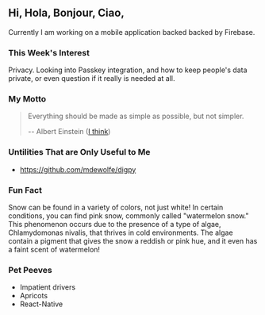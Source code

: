## Hi, Hola, Bonjour, Ciao, 

Currently I am working on a mobile application backed backed by Firebase.

### This Week's Interest

Privacy. Looking into Passkey integration, and how to keep people's data private, or even question if it really is needed at all.

### My Motto

> Everything should be made as simple as possible, but not simpler.
>
> -- Albert Einstein ([I think](https://skeptics.stackexchange.com/a/34603))

### Untilities That are Only Useful to Me

- https://github.com/mdewolfe/digpy

### Fun Fact

Snow can be found in a variety of colors, not just white! In certain conditions, you can find pink snow, commonly called "watermelon snow." This phenomenon occurs due to the presence of a type of algae, Chlamydomonas nivalis, that thrives in cold environments. The algae contain a pigment that gives the snow a reddish or pink hue, and it even has a faint scent of watermelon!

### Pet Peeves

- Impatient drivers
- Apricots
- React-Native

<!--
**mdewolfe/mdewolfe** is a ✨ _special_ ✨ repository because its `README.md` (this file) appears on your GitHub profile.

Here are some ideas to get you started:

- 🔭 I’m currently working on ...
- 🌱 I’m currently learning ...
- 👯 I’m looking to collaborate on ...
- 🤔 I’m looking for help with ...
- 💬 Ask me about ...
- 📫 How to reach me: ...
- 😄 Pronouns: ...
- ⚡ Fun fact: ...
-->
